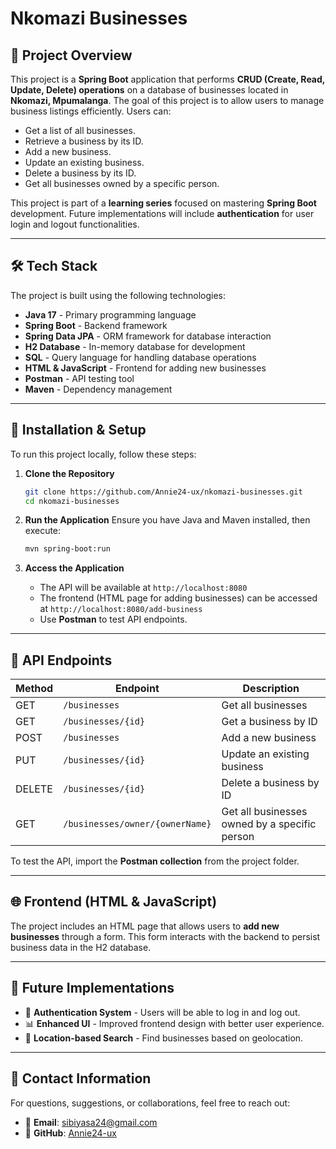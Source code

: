 # Nkomazi Businesses

## 📌 Project Overview
This project is a **Spring Boot** application that performs **CRUD (Create, Read, Update, Delete) operations** on a database of businesses located in **Nkomazi, Mpumalanga**. The goal of this project is to allow users to manage business listings efficiently.
Users can:

- Get a list of all businesses.
- Retrieve a business by its ID.
- Add a new business.
- Update an existing business.
- Delete a business by its ID.
- Get all businesses owned by a specific person.

This project is part of a **learning series** focused on mastering **Spring Boot** development. Future implementations will include **authentication** for user login and logout functionalities.

---

## 🛠️ Tech Stack

The project is built using the following technologies:

- **Java 17** - Primary programming language
- **Spring Boot** - Backend framework
- **Spring Data JPA** - ORM framework for database interaction
- **H2 Database** - In-memory database for development
- **SQL** - Query language for handling database operations
- **HTML & JavaScript** - Frontend for adding new businesses
- **Postman** - API testing tool
- **Maven** - Dependency management

---

## 🚀 Installation & Setup

To run this project locally, follow these steps:

1. **Clone the Repository**
   ```bash
   git clone https://github.com/Annie24-ux/nkomazi-businesses.git
   cd nkomazi-businesses
   ```

2. **Run the Application**
   Ensure you have Java and Maven installed, then execute:
   ```bash
   mvn spring-boot:run
   ```

3. **Access the Application**
   - The API will be available at `http://localhost:8080`
   - The frontend (HTML page for adding businesses) can be accessed at `http://localhost:8080/add-business`
   - Use **Postman** to test API endpoints.

---

## 📜 API Endpoints

| Method | Endpoint | Description |
|--------|---------|-------------|
| GET | `/businesses` | Get all businesses |
| GET | `/businesses/{id}` | Get a business by ID |
| POST | `/businesses` | Add a new business |
| PUT | `/businesses/{id}` | Update an existing business |
| DELETE | `/businesses/{id}` | Delete a business by ID |
| GET | `/businesses/owner/{ownerName}` | Get all businesses owned by a specific person |

To test the API, import the **Postman collection** from the project folder.

---

## 🌐 Frontend (HTML & JavaScript)
The project includes an HTML page that allows users to **add new businesses** through a form. This form interacts with the backend to persist business data in the H2 database.

---

## 📌 Future Implementations

- 🔐 **Authentication System** - Users will be able to log in and log out.
- 📊 **Enhanced UI** - Improved frontend design with better user experience.
- 📍 **Location-based Search** - Find businesses based on geolocation.


---

## 📩 Contact Information
For questions, suggestions, or collaborations, feel free to reach out:
- 📧 **Email**: sibiyasa24@gmail.com
- 📂 **GitHub**: [Annie24-ux](https://github.com/Annie24-ux)

